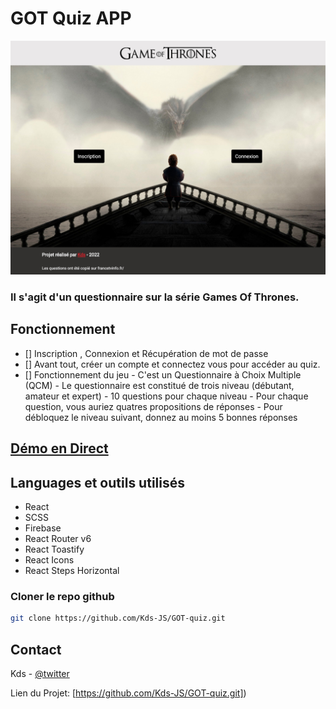 # GOT Quiz APP

[![Screen ToDo App](./src/Design-GOT-Quiz/banner.jpg)](https://twitter.com/kds_JS)


### Il s'agit d'un questionnaire sur la série Games Of Thrones.

## Fonctionnement

- [] Inscription , Connexion et Récupération de mot de passe 
- [] Avant tout, créer un compte et connectez vous pour accéder au quiz.
- [] Fonctionnement du jeu
        - C'est un Questionnaire à Choix Multiple (QCM)
        - Le questionnaire est constitué de trois niveau (débutant, amateur et expert)
        - 10 questions pour chaque niveau
        - Pour chaque question, vous auriez quatres propositions de réponses
        - Pour débloquez le niveau suivant, donnez au moins 5 bonnes réponses

## [Démo en Direct](https://got-quiz-eight.vercel.app/)

## Languages et outils utilisés 
 - React 
 - SCSS
 - Firebase
 - React Router v6
 - React Toastify
 - React Icons
 - React Steps Horizontal


### Cloner le repo github

```sh
git clone https://github.com/Kds-JS/GOT-quiz.git
```

## Contact

Kds - [@twitter](https://twitter.com/kds_JS) 

Lien du Projet: [https://github.com/Kds-JS/GOT-quiz.git])
